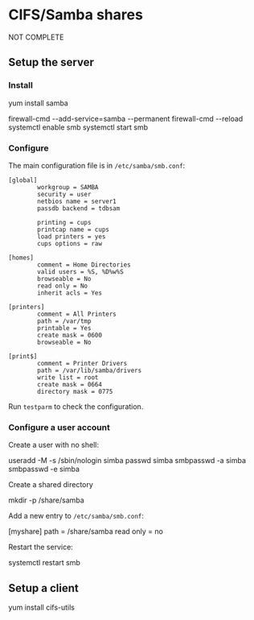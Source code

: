 # CIFS/Samba shares

NOT COMPLETE

## Setup the server

### Install

  yum install samba
  
  firewall-cmd --add-service=samba --permanent
  firewall-cmd --reload
  systemctl enable smb
  systemctl start smb
  
### Configure

The main configuration file is in `/etc/samba/smb.conf`:

````
[global]
        workgroup = SAMBA
        security = user
        netbios name = server1
        passdb backend = tdbsam

        printing = cups
        printcap name = cups
        load printers = yes
        cups options = raw

[homes]
        comment = Home Directories
        valid users = %S, %D%w%S
        browseable = No
        read only = No
        inherit acls = Yes

[printers]
        comment = All Printers
        path = /var/tmp
        printable = Yes
        create mask = 0600
        browseable = No

[print$]
        comment = Printer Drivers
        path = /var/lib/samba/drivers
        write list = root
        create mask = 0664
        directory mask = 0775
````

Run `testparm` to check the configuration.

### Configure a user account

Create a user with no shell:

  useradd -M -s /sbin/nologin simba
  passwd simba
  smbpasswd -a simba
  smbpasswd -e simba
  
Create a shared directory

  mkdir -p /share/samba
  
Add a new entry to `/etc/samba/smb.conf`:

  [myshare]
        path = /share/samba
        read only = no

Restart the service:

  systemctl restart smb
  
## Setup a client

  yum install cifs-utils
  
